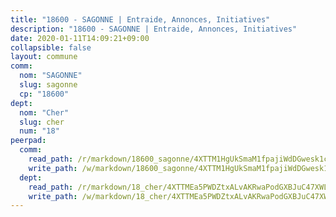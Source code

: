 ```yaml
---
title: "18600 - SAGONNE | Entraide, Annonces, Initiatives"
description: "18600 - SAGONNE | Entraide, Annonces, Initiatives"
date: 2020-01-11T14:09:21+09:00
collapsible: false
layout: commune
comm:
  nom: "SAGONNE"
  slug: sagonne
  cp: "18600"
dept:
  nom: "Cher"
  slug: cher
  num: "18"
peerpad:
  comm:
    read_path: /r/markdown/18600_sagonne/4XTTM1HgUkSmaM1fpajiWdDGwesk1c9noJtZ6uwsgdeT1Bd3F
    write_path: /w/markdown/18600_sagonne/4XTTM1HgUkSmaM1fpajiWdDGwesk1c9noJtZ6uwsgdeT1Bd3F-K3TgU9h7F2PnmyrWGPzj1BwTnGEKX3uPN1VrxBR6g75Sc91AxxWotxaPs9pbyHxUaRSK7tYJMwY2xgctXgcuYvACWN5ia3X64c4u8h4nb6SHgMVTtwcHcY7ZmEtZUmi4c9ank8gh
  dept:
    read_path: /r/markdown/18_cher/4XTTMEa5PWDZtxALvAKRwaPodGXBJuC47XWLMLZ5hCaMSik3w
    write_path: /w/markdown/18_cher/4XTTMEa5PWDZtxALvAKRwaPodGXBJuC47XWLMLZ5hCaMSik3w-K3TgTvT6tiupPRTeoV2zMggT6E77BmY6Zeeqwk1pvv6Bfo4GHKoyLD2hQDLMcNajnfixB5aDgngmFZba1jsFtXhXJhkZaMz5Fno5UjuUU6mkQFXv9cWu6FJLmGRziLMtgTSufDeD
---
```


